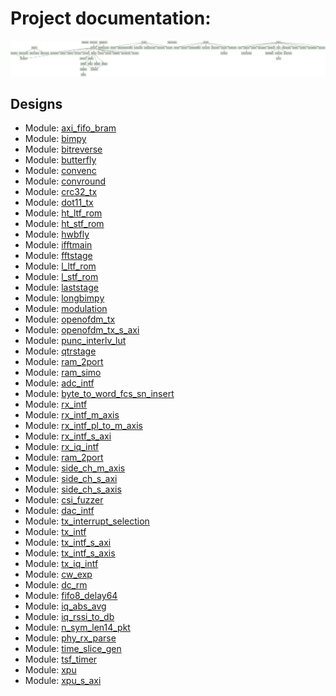 # Project documentation: 
![system](./doc_internal/dependency_graph.svg "System")
## Designs

- Module: [axi_fifo_bram ](./doc_internal/axi_fifo_bram.md)
- Module: [bimpy ](./doc_internal/bimpy.md)
- Module: [bitreverse ](./doc_internal/bitreverse.md)
- Module: [butterfly ](./doc_internal/butterfly.md)
- Module: [convenc ](./doc_internal/convenc.md)
- Module: [convround ](./doc_internal/convround.md)
- Module: [crc32_tx ](./doc_internal/crc32_tx.md)
- Module: [dot11_tx ](./doc_internal/dot11_tx.md)
- Module: [ht_ltf_rom ](./doc_internal/ht_ltf_rom.md)
- Module: [ht_stf_rom ](./doc_internal/ht_stf_rom.md)
- Module: [hwbfly ](./doc_internal/hwbfly.md)
- Module: [ifftmain ](./doc_internal/ifftmain.md)
- Module: [fftstage ](./doc_internal/ifftstage.md)
- Module: [l_ltf_rom ](./doc_internal/l_ltf_rom.md)
- Module: [l_stf_rom ](./doc_internal/l_stf_rom.md)
- Module: [laststage ](./doc_internal/laststage.md)
- Module: [longbimpy ](./doc_internal/longbimpy.md)
- Module: [modulation ](./doc_internal/modulation.md)
- Module: [openofdm_tx ](./doc_internal/openofdm_tx.md)
- Module: [openofdm_tx_s_axi ](./doc_internal/openofdm_tx_s_axi.md)
- Module: [punc_interlv_lut ](./doc_internal/punc_interlv_lut.md)
- Module: [qtrstage ](./doc_internal/qtrstage.md)
- Module: [ram_2port ](./doc_internal/ram_2port.md)
- Module: [ram_simo ](./doc_internal/ram_simo.md)
- Module: [adc_intf ](./doc_internal/adc_intf.md)
- Module: [byte_to_word_fcs_sn_insert ](./doc_internal/byte_to_word_fcs_sn_insert.md)
- Module: [rx_intf ](./doc_internal/rx_intf.md)
- Module: [rx_intf_m_axis ](./doc_internal/rx_intf_m_axis.md)
- Module: [rx_intf_pl_to_m_axis ](./doc_internal/rx_intf_pl_to_m_axis.md)
- Module: [rx_intf_s_axi ](./doc_internal/rx_intf_s_axi.md)
- Module: [rx_iq_intf ](./doc_internal/rx_iq_intf.md)
- Module: [ram_2port ](./doc_internal/ram_2port.md)
- Module: [side_ch_m_axis ](./doc_internal/side_ch_m_axis.md)
- Module: [side_ch_s_axi ](./doc_internal/side_ch_s_axi.md)
- Module: [side_ch_s_axis ](./doc_internal/side_ch_s_axis.md)
- Module: [csi_fuzzer ](./doc_internal/csi_fuzzer.md)
- Module: [dac_intf ](./doc_internal/dac_intf.md)
- Module: [tx_interrupt_selection ](./doc_internal/tx_interrupt_selection.md)
- Module: [tx_intf ](./doc_internal/tx_intf.md)
- Module: [tx_intf_s_axi ](./doc_internal/tx_intf_s_axi.md)
- Module: [tx_intf_s_axis ](./doc_internal/tx_intf_s_axis.md)
- Module: [tx_iq_intf ](./doc_internal/tx_iq_intf.md)
- Module: [cw_exp ](./doc_internal/cw_exp.md)
- Module: [dc_rm ](./doc_internal/dc_rm.md)
- Module: [fifo8_delay64 ](./doc_internal/fifo8_delay64.md)
- Module: [iq_abs_avg ](./doc_internal/iq_abs_avg.md)
- Module: [iq_rssi_to_db ](./doc_internal/iq_rssi_to_db.md)
- Module: [n_sym_len14_pkt ](./doc_internal/n_sym_len14_pkt.md)
- Module: [phy_rx_parse ](./doc_internal/phy_rx_parse.md)
- Module: [time_slice_gen ](./doc_internal/time_slice_gen.md)
- Module: [tsf_timer ](./doc_internal/tsf_timer.md)
- Module: [xpu ](./doc_internal/xpu.md)
- Module: [xpu_s_axi ](./doc_internal/xpu_s_axi.md)

